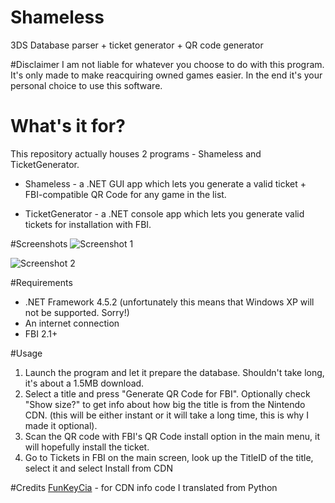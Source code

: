 # Shameless
3DS Database parser + ticket generator + QR code generator

#Disclaimer
I am not liable for whatever you choose to do with this program. It's only made to make reacquiring owned games easier. In the end it's your personal choice to use this software.

# What's it for?
This repository actually houses 2 programs - Shameless and TicketGenerator.

* Shameless - a .NET GUI app which lets you generate a valid ticket + FBI-compatible QR Code for any game in the list.

* TicketGenerator - a .NET console app which lets you generate valid tickets for installation with FBI.

#Screenshots
![Screenshot 1](http://i.imgur.com/QnaA9TH.png)

![Screenshot 2](http://i.imgur.com/6GW5ieQ.png)

#Requirements
* .NET Framework 4.5.2 (unfortunately this means that Windows XP will not be supported. Sorry!)
* An internet connection
* FBI 2.1+

#Usage
1. Launch the program and let it prepare the database. Shouldn't take long, it's about a 1.5MB download.
2. Select a title and press "Generate QR Code for FBI". Optionally check "Show size?" to get info about how big the title is from the Nintendo CDN. (this will be either instant or it will take a long time, this is why I made it optional).
3. Scan the QR code with FBI's QR Code install option in the main menu, it will hopefully install the ticket.
4. Go to Tickets in FBI on the main screen, look up the TitleID of the title, select it and select Install from CDN

#Credits
[FunKeyCia](https://github.com/llakssz/FunKeyCIA/blob/master/FunKeyCIA.py#L162-L204) - for CDN info code I translated from Python
